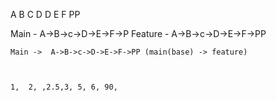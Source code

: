 A
B
C
D
D
E
F
PP


Main - A->B->c->D->E->F->P
Feature - A->B->c->D->E->F->PP
```
Main ->  A->B->c->D->E->F->PP (main(base) -> feature)



1,  2, ,2.5,3, 5, 6, 90,